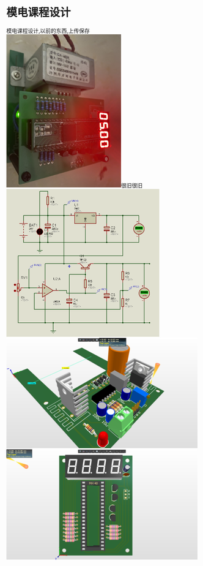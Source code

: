 # 模电课程设计
模电课程设计,以前的东西,上传保存   
<img src="https://github.com/LZH-ang/Analog-Circuit-Course-Design/blob/main/IMAG/IMG_1080.JPG" width="300">很旧很旧
<img src="https://github.com/LZH-ang/Analog-Circuit-Course-Design/blob/main/Simulation%20Proteus7.8%20%E8%B0%83%E5%8E%8B%E9%83%A8%E5%88%86Linear%20AC%20to%20DC/Simulation.png" width="400">
<img src="https://github.com/LZH-ang/Analog-Circuit-Course-Design/blob/main/IMAG/PCB_Linear%20AC%20to%20DC_3D.png" width="500">
<img src="https://github.com/LZH-ang/Analog-Circuit-Course-Design/blob/main/IMAG/PCB_Voltage%20Display%20ADC_3D.png" width="500">
